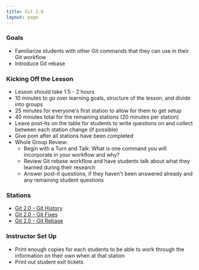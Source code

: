 ```yaml
---
title: Git 2.0
layout: page
---
```


### Goals

- Familiarize students with other Git commands that they can use in their Git workflow
- Introduce Git rebase

### Kicking Off the Lesson

- Lesson should take 1.5 - 2 hours
- 10 minutes to go over learning goals, structure of the lesson, and divide into groups
- 25 minutes for everyone's first station to allow for them to get setup
- 40 minutes total for the remaining stations (20 minutes per station)
- Leave post-its on the table for students to write questions on and collect between each station change (if possible)
- Give pom after all stations have been completed
- Whole Group Review:
  - Begin with a Turn and Talk: What is one command you will incorporate in your workflow and why?
  - Review Git rebase workflow and have students talk about what they learned during their research
  - Answer post-it questions, if they haven't been answered already and any remaining student questions


### Stations
* [Git 2.0 - Git History](./station-1.md)
* [Git 2.0 - Git Fixes](./station-2.md)
* [Git 2.0 - Git Rebase](./station-3.md)


### Instructor Set Up

- Print enough copies for each students to be able to work through the information on their own when at that station
- Print out student exit tickets
